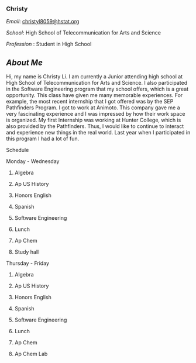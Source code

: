 ### Christy 

_Email_: christyl8059@hstat.org 

_School_: High School of Telecommunication for Arts and Science 

_Profession_ : Student in High School

## **_About Me_** 

Hi, my name is Christy Li. I am currently a Junior attending high school at High School of Telecommunication for Arts and Science. I also participated in the Software Engineering program that my school offers, which is a great opportunity. This class have given me many memorable experiences. For example, the most recent internship that I got offered was by the SEP Pathfinders Program. I got to work at Animoto. This company gave me a very fascinating experience and I was impressed by how their work space is organized. My first Internship was working at Hunter College, which is also provided by the Pathfinders. Thus, I would like to continue to interact and experience new things in the real world. Last year when I participated in this program I had a lot of fun. 

Schedule

Monday - Wednesday 
 
1. Algebra 

2. Ap US History 

3. Honors English

4. Spanish 

5. Software Engineering

6. Lunch

7. Ap Chem 

8. Study hall 

Thursday - Friday  

1. Algebra 

2. Ap US History

3. Honors English 

4. Spanish

5. Software Engineering

6. Lunch

7. Ap Chem 

8. Ap Chem Lab